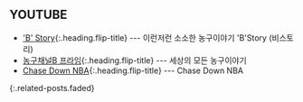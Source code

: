 ---
---

## YOUTUBE
* ['B' Story](https://www.youtube.com/channel/UC-2uQeZQoX6OJwZ5mswZReA/videos){:.heading.flip-title} --- 이런저런 소소한 농구이야기 'B'Story (비스토리)
* [농구채널B 프라임](https://www.youtube.com/channel/UCrl-9v3cFg6PpqwxpaOXo9Q/videos){:.heading.flip-title} --- 세상의 모든 농구이야기
* [Chase Down NBA](https://www.youtube.com/channel/UCab7L5voQ2JDfo10lVpQfwg/videos){:.heading.flip-title} --- Chase Down NBA

{:.related-posts.faded}
